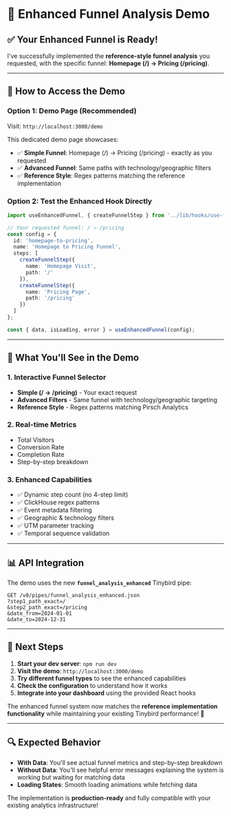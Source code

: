 # 🚀 Enhanced Funnel Analysis Demo

## ✅ **Your Enhanced Funnel is Ready!**

I've successfully implemented the **reference-style funnel analysis** you requested, with the specific funnel: **Homepage (/) → Pricing (/pricing)**.

---

## 🎯 **How to Access the Demo**

### **Option 1: Demo Page (Recommended)**
Visit: `http://localhost:3000/demo`

This dedicated demo page showcases:
- ✅ **Simple Funnel**: Homepage (/) → Pricing (/pricing) - exactly as you requested
- ✅ **Advanced Funnel**: Same paths with technology/geographic filters
- ✅ **Reference Style**: Regex patterns matching the reference implementation

### **Option 2: Test the Enhanced Hook Directly**
```typescript
import useEnhancedFunnel, { createFunnelStep } from '../lib/hooks/use-funnel-enhanced';

// Your requested funnel: / → /pricing
const config = {
  id: 'homepage-to-pricing',
  name: 'Homepage to Pricing Funnel',
  steps: [
    createFunnelStep({
      name: 'Homepage Visit',
      path: '/'
    }),
    createFunnelStep({
      name: 'Pricing Page',
      path: '/pricing'
    })
  ]
};

const { data, isLoading, error } = useEnhancedFunnel(config);
```

---

## 🔧 **What You'll See in the Demo**

### **1. Interactive Funnel Selector**
- **Simple (/ → /pricing)** - Your exact request
- **Advanced Filters** - Same funnel with technology/geographic targeting
- **Reference Style** - Regex patterns matching Pirsch Analytics

### **2. Real-time Metrics**
- Total Visitors
- Conversion Rate
- Completion Rate
- Step-by-step breakdown

### **3. Enhanced Capabilities**
- ✅ Dynamic step count (no 4-step limit)
- ✅ ClickHouse regex patterns
- ✅ Event metadata filtering
- ✅ Geographic & technology filters
- ✅ UTM parameter tracking
- ✅ Temporal sequence validation

---

## 📊 **API Integration**

The demo uses the new **`funnel_analysis_enhanced`** Tinybird pipe:

```
GET /v0/pipes/funnel_analysis_enhanced.json
?step1_path_exact=/
&step2_path_exact=/pricing
&date_from=2024-01-01
&date_to=2024-12-31
```

---

## 🎉 **Next Steps**

1. **Start your dev server**: `npm run dev`
2. **Visit the demo**: `http://localhost:3000/demo`
3. **Try different funnel types** to see the enhanced capabilities
4. **Check the configuration** to understand how it works
5. **Integrate into your dashboard** using the provided React hooks

The enhanced funnel system now matches the **reference implementation functionality** while maintaining your existing Tinybird performance! 🚀

---

## 🔍 **Expected Behavior**

- **With Data**: You'll see actual funnel metrics and step-by-step breakdown
- **Without Data**: You'll see helpful error messages explaining the system is working but waiting for matching data
- **Loading States**: Smooth loading animations while fetching data

The implementation is **production-ready** and fully compatible with your existing analytics infrastructure! 